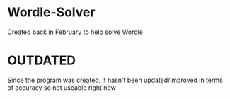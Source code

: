 # Wordle-Solver
Created back in February to help solve Wordle

# OUTDATED
Since the program was created, it hasn't been updated/improved in terms of accuracy so not useable right now
